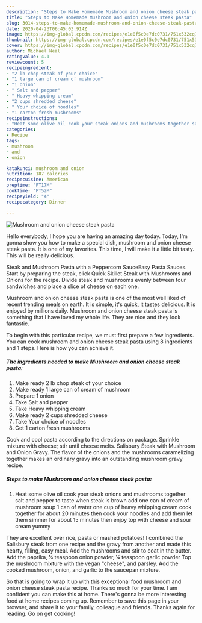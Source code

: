 ```yaml
---
description: "Steps to Make Homemade Mushroom and onion cheese steak pasta"
title: "Steps to Make Homemade Mushroom and onion cheese steak pasta"
slug: 3014-steps-to-make-homemade-mushroom-and-onion-cheese-steak-pasta
date: 2020-04-23T06:45:03.914Z
image: https://img-global.cpcdn.com/recipes/e1e0f5c0e7dc0731/751x532cq70/mushroom-and-onion-cheese-steak-pasta-recipe-main-photo.jpg
thumbnail: https://img-global.cpcdn.com/recipes/e1e0f5c0e7dc0731/751x532cq70/mushroom-and-onion-cheese-steak-pasta-recipe-main-photo.jpg
cover: https://img-global.cpcdn.com/recipes/e1e0f5c0e7dc0731/751x532cq70/mushroom-and-onion-cheese-steak-pasta-recipe-main-photo.jpg
author: Michael Neal
ratingvalue: 4.1
reviewcount: 5
recipeingredient:
- "2 lb chop steak of your choice"
- "1 large can of cream of mushroom"
- "1 onion"
- " Salt and pepper"
- " Heavy whipping cream"
- "2 cups shredded cheese"
- " Your choice of noodles"
- "1 carton fresh mushrooms"
recipeinstructions:
- "Heat some olive oil cook your steak onions and mushrooms together salt and pepper to taste when steak is brown add one can of cream of mushroom soup 1 can of water one cup of heavy whipping cream cook together for about 20 minutes then cook your noodles and add them let them simmer for about 15 minutes then enjoy top with cheese and sour cream yummy"
categories:
- Recipe
tags:
- mushroom
- and
- onion

katakunci: mushroom and onion 
nutrition: 187 calories
recipecuisine: American
preptime: "PT17M"
cooktime: "PT52M"
recipeyield: "4"
recipecategory: Dinner

---
```



![Mushroom and onion cheese steak pasta](https://img-global.cpcdn.com/recipes/e1e0f5c0e7dc0731/751x532cq70/mushroom-and-onion-cheese-steak-pasta-recipe-main-photo.jpg)

Hello everybody, I hope you are having an amazing day today. Today, I'm gonna show you how to make a special dish, mushroom and onion cheese steak pasta. It is one of my favorites. This time, I will make it a little bit tasty. This will be really delicious.

Steak and Mushroom Pasta with a Peppercorn SauceEasy Pasta Sauces. Start by preparing the steak, click Quick Skillet Steak with Mushrooms and Onions for the recipe. Divide steak and mushrooms evenly between four sandwiches and place a slice of cheese on each one.

Mushroom and onion cheese steak pasta is one of the most well liked of recent trending meals on earth. It is simple, it's quick, it tastes delicious. It is enjoyed by millions daily. Mushroom and onion cheese steak pasta is something that I have loved my whole life. They are nice and they look fantastic.


To begin with this particular recipe, we must first prepare a few ingredients. You can cook mushroom and onion cheese steak pasta using 8 ingredients and 1 steps. Here is how you can achieve it.

<!--inarticleads1-->

##### The ingredients needed to make Mushroom and onion cheese steak pasta:

1. Make ready 2 lb chop steak of your choice
1. Make ready 1 large can of cream of mushroom
1. Prepare 1 onion
1. Take  Salt and pepper
1. Take  Heavy whipping cream
1. Make ready 2 cups shredded cheese
1. Take  Your choice of noodles
1. Get 1 carton fresh mushrooms


Cook and cool pasta according to the directions on package. Sprinkle mixture with cheese; stir until cheese melts. Salisbury Steak with Mushroom and Onion Gravy. The flavor of the onions and the mushrooms caramelizing together makes an ordinary gravy into an outstanding mushroom gravy recipe. 

<!--inarticleads2-->

##### Steps to make Mushroom and onion cheese steak pasta:

1. Heat some olive oil cook your steak onions and mushrooms together salt and pepper to taste when steak is brown add one can of cream of mushroom soup 1 can of water one cup of heavy whipping cream cook together for about 20 minutes then cook your noodles and add them let them simmer for about 15 minutes then enjoy top with cheese and sour cream yummy


They are excellent over rice, pasta or mashed potatoes! I combined the Salisbury steak from one recipe and the gravy from another and made this hearty, filling, easy meal. Add the mushrooms and stir to coat in the butter. Add the paprika, ¼ teaspoon onion powder, ¼ teaspoon garlic powder Top the mushroom mixture with the vegan &#34;cheese&#34;, and parsley. Add the cooked mushroom, onion, and garlic to the saucepan mixture. 

So that is going to wrap it up with this exceptional food mushroom and onion cheese steak pasta recipe. Thanks so much for your time. I am confident you can make this at home. There's gonna be more interesting food at home recipes coming up. Remember to save this page in your browser, and share it to your family, colleague and friends. Thanks again for reading. Go on get cooking!
